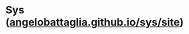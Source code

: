# Sys ([angelobattaglia.github.io/sys/site](https://angelobattaglia.github.io/sys/site/index.html))
